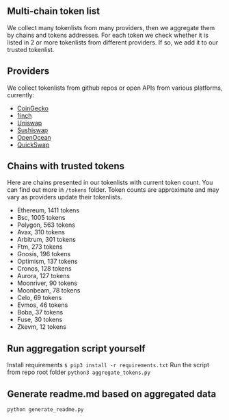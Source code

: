
## Multi-chain token list 
We collect many tokenlists from many providers, then we aggregate them by chains and tokens addresses. 
For each token we check whether it is listed in 2 or more tokenlists from different providers. If so, 
we add it to our trusted tokenlist.

## Providers
We collect tokenlists from github repos or open APIs from various platforms, currently:
- [CoinGecko](https://www.coingecko.com/)
- [1inch](https://app.1inch.io/)
- [Uniswap](https://uniswap.org/)
- [Sushiswap](https://www.sushi.com/)
- [OpenOcean](https://openocean.finance/)
- [QuickSwap](https://quickswap.exchange/#/swap)

## Chains with trusted tokens
Here are chains presented in our tokenlists with current token count. You can find out more in `/tokens` folder.
Token counts are approximate and may vary as providers update their tokenlists.
- Ethereum, 1411 tokens
- Bsc, 1005 tokens
- Polygon, 563 tokens
- Avax, 310 tokens
- Arbitrum, 301 tokens
- Ftm, 273 tokens
- Gnosis, 196 tokens
- Optimism, 137 tokens
- Cronos, 128 tokens
- Aurora, 127 tokens
- Moonriver, 90 tokens
- Moonbeam, 78 tokens
- Celo, 69 tokens
- Evmos, 46 tokens
- Boba, 37 tokens
- Fuse, 30 tokens
- Zkevm, 12 tokens

## Run aggregation script yourself
Install requirements
```$ pip3 install -r requirements.txt```
Run the script from repo root folder
```python3 aggregate_tokens.py```
## Generate readme.md based on aggregated data
```bash
python generate_readme.py
```

